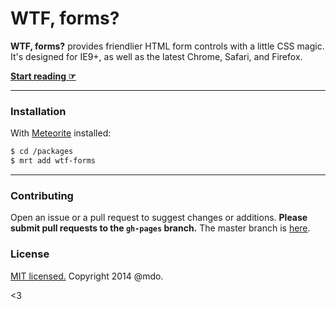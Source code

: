 # WTF, forms?

**WTF, forms?** provides friendlier HTML form controls with a little CSS magic. It's designed for IE9+, as well as the latest Chrome, Safari, and Firefox.

**[Start reading ☞](http://wtfforms.com)**

---

### Installation

With [Meteorite](https://github.com/oortcloud/meteorite) installed:

```sh
$ cd /packages
$ mrt add wtf-forms
```

---

### Contributing

Open an issue or a pull request to suggest changes or additions. **Please submit pull requests to the `gh-pages` branch.**
The master branch is [here](https://github.com/mdo/wtf-forms).

### License

[MIT licensed.](LICENSE.md) Copyright 2014 @mdo.

<3
